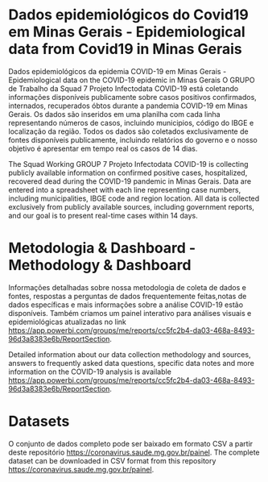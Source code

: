 # Dados epidemiológicos do Covid19 em Minas Gerais - Epidemiological data from Covid19 in Minas Gerais
Dados epidemiológicos da epidemia COVID-19 em Minas Gerais - Epidemiological data on the COVID-19 epidemic in Minas Gerais
O GRUPO de Trabalho da Squad 7 Projeto Infectodata COVID-19 está coletando informações disponíveis publicamente sobre casos positivos confirmados, internados, recuperados óbtos durante a pandemia COVID-19 em Minas Gerais. Os dados são inseridos em uma planilha com cada linha representando números de casos, incluindo municipios, código do IBGE e localização da região. Todos os dados são coletados exclusivamente de fontes disponíveis publicamente, incluindo relatórios do governo e o nosso objetivo é apresentar em tempo real os casos de 14 dias.

The Squad Working GROUP 7 Projeto Infectodata COVID-19 is collecting publicly available information on confirmed positive cases, hospitalized, recovered dead during the COVID-19 pandemic in Minas Gerais. Data are entered into a spreadsheet with each line representing case numbers, including municipalities, IBGE code and region location. All data is collected exclusively from publicly available sources, including government reports, and our goal is to present real-time cases within 14 days.

# Metodologia & Dashboard - Methodology & Dashboard
Informações detalhadas sobre nossa metodologia de coleta de dados e fontes, respostas a perguntas de dados frequentemente feitas,notas de dados específicas e mais informações sobre a análise COVID-19 estão disponíveis.
Também criamos um painel interativo para análises visuais e epidemiológicas atualizadas no link https://app.powerbi.com/groups/me/reports/cc5fc2b4-da03-468a-8493-96d3a8383e6b/ReportSection.

Detailed information about our data collection methodology and sources, answers to frequently asked data questions, specific data notes and more information on the COVID-19 analysis is available https://app.powerbi.com/groups/me/reports/cc5fc2b4-da03-468a-8493-96d3a8383e6b/ReportSection.


# Datasets
O conjunto de dados completo pode ser baixado em formato CSV a partir deste repositório https://coronavirus.saude.mg.gov.br/painel.
The complete dataset can be downloaded in CSV format from this repository https://coronavirus.saude.mg.gov.br/painel.
